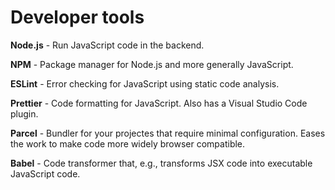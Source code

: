 # Developer tools

**Node.js** - Run JavaScript code in the backend.

**NPM** - Package manager for Node.js and more generally JavaScript.

**ESLint** - Error checking for JavaScript using static code analysis.

**Prettier** - Code formatting for JavaScript. Also has a Visual Studio Code plugin.

**Parcel** - Bundler for your projectes that require minimal configuration. Eases the work to make code more widely browser compatible.

**Babel** - Code transformer that, e.g., transforms JSX code into executable JavaScript code.